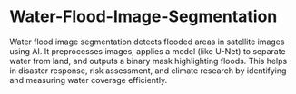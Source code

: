 # Water-Flood-Image-Segmentation
Water flood image segmentation detects flooded areas in satellite images using AI. It preprocesses images, applies a model (like U-Net) to separate water from land, and outputs a binary mask highlighting floods. This helps in disaster response, risk assessment, and climate research by identifying and measuring water coverage efficiently.
